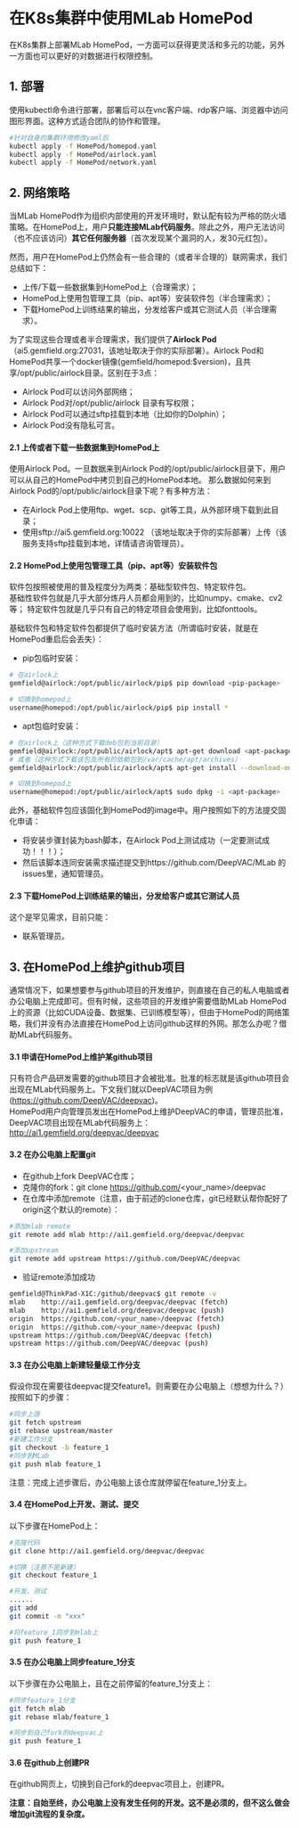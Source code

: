 # 在K8s集群中使用MLab HomePod
在K8s集群上部署MLab HomePod，一方面可以获得更灵活和多元的功能，另外一方面也可以更好的对数据进行权限控制。  

## 1. 部署
使用kubectl命令进行部署，部署后可以在vnc客户端、rdp客户端、浏览器中访问图形界面。这种方式适合团队的协作和管理。  
```bash
#针对自身的集群环境修改yaml后
kubectl apply -f HomePod/homepod.yaml
kubectl apply -f HomePod/airlock.yaml
kubectl apply -f HomePod/network.yaml
```

## 2. 网络策略
当MLab HomePod作为组织内部使用的开发环境时，默认配有较为严格的防火墙策略。在HomePod上，用户**只能连接MLab代码服务**。除此之外，用户无法访问（也不应该访问）**其它任何服务器**（首次发现某个漏洞的人，发30元红包）。

然而，用户在HomePod上仍然会有一些合理的（或者半合理的）联网需求，我们总结如下：
- 上传/下载一些数据集到HomePod上（合理需求）；
- HomePod上使用包管理工具（pip、apt等）安装软件包（半合理需求）；
- 下载HomePod上训练结果的输出，分发给客户或其它测试人员（半合理需求）。

为了实现这些合理或者半合理需求，我们提供了**Airlock Pod**（ai5.gemfield.org:27031，该地址取决于你的实际部署）。Airlock Pod和HomePod共享一个docker镜像(gemfield/homepod:$version)，且共享/opt/public/airlock目录。区别在于3点：
- Airlock Pod可以访问外部网络；
- Airlock Pod对/opt/public/airlock 目录有写权限；
- Airlock Pod可以通过sftp挂载到本地（比如你的Dolphin）；
- Airlock Pod没有隐私可言。

#### 2.1 上传或者下载一些数据集到HomePod上
使用Airlock Pod。一旦数据来到Airlock Pod的/opt/public/airlock目录下，用户可以从自己的HomePod中拷贝到自己的HomePod本地。
那么数据如何来到Airlock Pod的/opt/public/airlock目录下呢？有多种方法：
- 在Airlock Pod上使用ftp、wget、scp、git等工具，从外部环境下载到此目录；
- 使用sftp://ai5.gemfield.org:10022 （该地址取决于你的实际部署）上传（该服务支持sftp挂载到本地，详情请咨询管理员）。

#### 2.2 HomePod上使用包管理工具（pip、apt等）安装软件包
软件包按照被使用的普及程度分为两类：基础型软件包、特定软件包。  
基础性软件包就是几乎大部分炼丹人员都会用到的，比如numpy、cmake、cv2等；
特定软件包就是几乎只有自己的特定项目会使用到，比如fonttools。

基础软件包和特定软件包都提供了临时安装方法（所谓临时安装，就是在HomePod重启后会丢失）：
- pip包临时安装：
```bash
# 在airlock上
gemfield@airlock:/opt/public/airlock/pip$ pip download <pip-package>

# 切换到homepod上
username@homepod:/opt/public/airlock/pip$ pip install *
```
- apt包临时安装：
```bash
# 在airlock上（这种方式下载deb包到当前目录）
gemfield@airlock:/opt/public/airlock/apt$ apt-get download <apt-package>
# 或者（这种方式下载该包及所有的依赖包到/var/cache/apt/archives）
gemfield@airlock:/opt/public/airlock/apt$ apt-get install --download-only <apt-package>

# 切换到homepod上
username@homepod:/opt/public/airlock/apt$ sudo dpkg -i <apt-package>
```

此外，基础软件包应该固化到HomePod的image中。用户按照如下的方法提交固化申请：
- 将安装步骤封装为bash脚本，在Airlock Pod上测试成功（一定要测试成功！！！）；
- 然后该脚本连同安装需求描述提交到https://github.com/DeepVAC/MLab 的issues里，通知管理员。

#### 2.3 下载HomePod上训练结果的输出，分发给客户或其它测试人员
这个是罕见需求，目前只能：
- 联系管理员。

## 3. 在HomePod上维护github项目
通常情况下，如果想要参与github项目的开发维护，则直接在自己的私人电脑或者办公电脑上完成即可。但有时候，这些项目的开发维护需要借助MLab HomePod上的资源（比如CUDA设备、数据集、已训练模型等），但由于HomePod的网络策略，我们并没有办法直接在HomePod上访问github这样的外网。那怎么办呢？借助MLab代码服务。
#### 3.1 申请在HomePod上维护某github项目
只有符合产品研发需要的github项目才会被批准。批准的标志就是该github项目会出现在MLab代码服务上。下文我们就以DeepVAC项目为例(https://github.com/DeepVAC/deepvac)。  
HomePod用户向管理员发出在HomePod上维护DeepVAC的申请，管理员批准，DeepVAC项目出现在MLab代码服务上：http://ai1.gemfield.org/deepvac/deepvac

#### 3.2 在办公电脑上配置git
- 在github上fork DeepVAC仓库；
- 克隆你的fork：git clone https://github.com/<your_name>/deepvac
- 在仓库中添加remote（注意，由于前述的clone仓库，git已经默认帮你配好了origin这个默认的remote）：
```bash
#添加mlab remote
git remote add mlab http://ai1.gemfield.org/deepvac/deepvac

#添加upstream
git remote add upstream https://github.com/DeepVAC/deepvac
```
- 验证remote添加成功
```bash
gemfield@ThinkPad-X1C:/github/deepvac$ git remote -v
mlab    http://ai1.gemfield.org/deepvac/deepvac (fetch)
mlab    http://ai1.gemfield.org/deepvac/deepvac (push) 
origin  https://github.com/<your_name>/deepvac (fetch)
origin  https://github.com/<your_name>/deepvac (push)
upstream https://github.com/DeepVAC/deepvac (fetch)
upstream https://github.com/DeepVAC/deepvac (push)
```
#### 3.3 在办公电脑上新建轻量级工作分支
假设你现在需要往deepvac提交feature1。则需要在办公电脑上（想想为什么？）按照如下的步骤：
```bash
#同步上游
git fetch upstream
git rebase upstream/master
#新建工作分支
git checkout -b feature_1
#同步到MLab
git push mlab feature_1
```
注意：完成上述步骤后，办公电脑上该仓库就停留在feature_1分支上。

#### 3.4 在HomePod上开发、测试、提交
以下步骤在HomePod上：
```bash
#克隆代码
git clone http://ai1.gemfield.org/deepvac/deepvac

#切换（注意不是新建）
git checkout feature_1

#开发、测试
......
git add
git commit -m "xxx"

#将feature_1同步到mlab上
git push feature_1
```

#### 3.5 在办公电脑上同步feature_1分支
以下步骤在办公电脑上，且在之前停留的feature_1分支上：
```bash
#同步feature_1分支
git fetch mlab
git rebase mlab/feature_1

#同步到自己fork的deepvac上
git push feature_1
```

#### 3.6 在github上创建PR
在github网页上，切换到自己fork的deepvac项目上，创建PR。

**注意：自始至终，办公电脑上没有发生任何的开发。这不是必须的，但不这么做会增加git流程的复杂度。**
